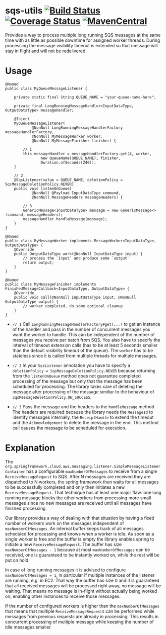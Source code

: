 # sqs-utils [![Build Status](https://travis-ci.org/Mercateo/sqs-utils.svg?branch=master)](https://travis-ci.org/Mercateo/sqs-utils) [![Coverage Status](https://coveralls.io/repos/github/Mercateo/sqs-utils/badge.svg)](https://coveralls.io/github/Mercateo/sqs-utils?branch=master) [![MavenCentral](https://img.shields.io/maven-central/v/com.mercateo.sqs/sqs-utils.svg)](http://search.maven.org/#search%7Cgav%7C1%7Cg%3A%22com.mercateo.sqs%22%20AND%20a%3A%22sqs-utils%22)

Provides a way to process multiple long running SQS messages at the same time with as little as possible downtime for assigned worker threads. During processing the message visibility timeout is extended so that message will stay in flight and will not be redelivered.

 
# Usage

```
@Named
public class MyQueueMessageListener {
 
    private static final String QUEUE_NAME = "your-queue-name-here";
 
    private final LongRunningMessageHandler<InputDataType, OutputDataType> messageHandler;
    
    @Inject
    MyQueueMessageListener(
            @NonNull LongRunningMessageHandlerFactory messageHandlerFactory,
            @NonNull MyMessageWorker worker,
            @NonNull MyMessageFinisher finisher) {
            
        // 1
        this.messageHandler = messageHandlerFactory.get(4, worker, 
                new QueueName(QUEUE_NAME), finisher, 
                Duration.ofSeconds(240));
    }
 
    // 2
    @SqsListener(value = QUEUE_NAME, deletionPolicy = SqsMessageDeletionPolicy.NEVER)
    public void listenOnQueue(
            @NonNull @Payload InputDataType command,
            @NonNull MessageHeaders messageHeaders) {
 
        // 3
        GenericMessage<InputDataType> message = new GenericMessage<>(command, messageHeaders);
        messageHandler.handleMessage(message);
    }
}

@Named
public class MyMessageWorker implements MessageWorker<InputDataType, OutputDataType> {
    @Override
    public OutputDataType work(@NonNull InputDataType input) {
        // process the `input` and produce some `output`
        return output;
    }
}

@Named
public class MyMessageFinisher implements FinishedMessageCallback<InputDataType, OutputDataType> {
    @Override
    public void call(@NonNull InputDataType input, @NonNull OutputDataType output) {
        // worker completed, do some optional cleanup
    }
}
```

* `// 1` Call `LongRunningMessageHandlerFactory#get(...)` to get an instance of the handler and pass in the number of concurrent messages you want the worker to handle. This can be independent of the number of messages you receive per batch from SQS. You also have to specify the interval of timeout extension calls (has to be at least 5 seconds smaller than the default visibility timeout of the queue). The `worker` has to be stateless since it is called from multiple threads for multiple messages.

* `// 2` In your `SqsListener` annotation you have to specify a `deletionPolicy = SqsMessageDeletionPolicy.NEVER` because returning from the `listenOnQueue` method does not guarantee completed processing of the message but only that the message has been scheduled for processing. The library takes care of deleting the message after processing of the message similiar to the behaviour of `SqsMessageDeletionPolicy.ON_SUCCESS`.

* `// 3` Pass the message and the headers to the `handleMessage` method. The headers are required because the library needs the `MessageId` to identify messages internally, the `ReceiptHandle` to extend the timeout and the `Acknowledgement` to delete the message in the end. This method call causes the message to be scheduled for execution. 


# Explanation

The `org.springframework.cloud.aws.messaging.listener.SimpleMessageListenerContainer` has a configurable `maxNumberOfMessages` to receive from a single `ReceiveMessageRequest` to SQS.
After N messages are received they are dispatched to N workers, the spring framework then waits for all messages to be successfully completed and only then initiates a new `ReceiveMessageRequest`. 
That technique has at least one major flaw: one long running message blocks the other workers from processing more small messages since no new messages are received until all messages have finished processing.

Our library provides a way of dealing with that situation by having a fixed number of workers work on the messages independent of `maxNumberOfMessages`. An internal buffer keeps track of all messages scheduled for processing and knows when a worker is idle. As soon as a single worker is free and the buffer is empty the library enables spring to initiate a new `ReceiveMessageRequest`. The buffer has size `maxNumberOfMessages - 1` because at most `maxNumberOfMessages` can be received, one is guaranteed to be instantly worked on, while the rest will be put on hold.

In case of long running messages it is advised to configure `maxNumberOfMessages = 1`, in particular if multiple instances of the listener are running, e.g. in EC2. That way the buffer has size 0 and it is guaranteed that all received messages will be processed right away, no message will be waiting. That means no message is in-flight without actually being worked on, enabling other instances to receive those messages.

If the number of configured workers is higher than the `maxNumberOfMessages` that means that multiple `ReceiveMessageRequest`s can be performed while messages from previous requests are already in processing. This results in concurrent processing of multiple message while keeping the number of idle messages smaller.
